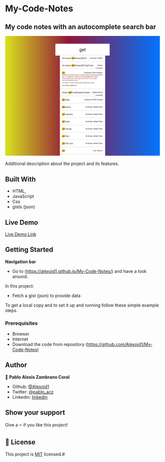 # My-Code-Notes
## My code notes with an autocomplete search bar



![screenshot](./screen.png)

Additional description about the project and its features.

## Built With

- HTML,
- JavaScript
- Css
- gists (json)
## Live Demo

[Live Demo Link](https://alexoid1.github.io/My-Code-Notes/)


## Getting Started

**Navigation bar**
- Go to (https://alexoid1.github.io/My-Code-Notes/) and have a look around. 



In this project:
- Fetch a gist (json) to provide data




To get a local copy  and to set it up and running follow these simple example steps.

### Prerequisites

- Browser
- Internet
- Download the code from repository (https://github.com/Alexoid1/My-Code-Notes)


## Author

👤 **Pablo Alexis Zambrano Coral**

- Github: [@Alexoid1](https://github.com/Alexoid1)
- Twitter: [@pablo_acz](https://twitter.com/pablo_acz)
- Linkedin: [linkedin](https://www.linkedin.com/in/pablo-alexis-zambrano-coral-7a614a189/)



## Show your support

Give a ⭐️ if you like this project!



## 📝 License

This project is [MIT](LICENSE) licensed.#
